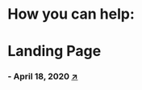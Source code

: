 # How you can help:

# Landing Page
### - April 18, 2020 [&#x2197;](https://xd.adobe.com/view/050f5777-e4a0-4621-56c4-d365f6b83f99-733e/?fullscreen)
